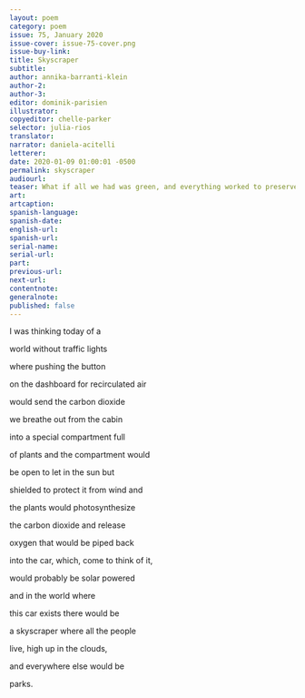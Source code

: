 ```yaml
---
layout: poem
category: poem
issue: 75, January 2020
issue-cover: issue-75-cover.png
issue-buy-link:
title: Skyscraper
subtitle:
author: annika-barranti-klein
author-2:
author-3:
editor: dominik-parisien
illustrator:
copyeditor: chelle-parker
selector: julia-rios
translator:
narrator: daniela-acitelli
letterer:
date: 2020-01-09 01:00:01 -0500
permalink: skyscraper
audiourl:
teaser: What if all we had was green, and everything worked to preserve it? 
art:
artcaption:
spanish-language:
spanish-date:
english-url:
spanish-url:
serial-name:
serial-url:
part:
previous-url:
next-url:
contentnote:
generalnote:
published: false
---
```

I was thinking today of a

world without traffic lights

where pushing the button

on the dashboard for recirculated air

would send the carbon dioxide

we breathe out from the cabin

into a special compartment full

of plants and the compartment would

be open to let in the sun but

shielded to protect it from wind and

the plants would photosynthesize

the carbon dioxide and release

oxygen that would be piped back

into the car, which, come to think of it,

would probably be solar powered

and in the world where

this car exists there would be

a skyscraper where all the people

live, high up in the clouds,

and everywhere else would be

parks.
